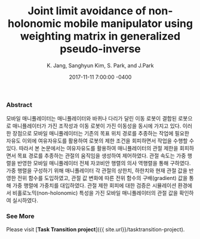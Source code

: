 ﻿---
published: true
layout: post
title: Joint limit avoidance of non-holonomic mobile manipulator using weighting matrix in generalized pseudo-inverse 
author: K. Jang, Sanghyun Kim, S. Park, and J.Park
name: 한국정밀공학회 2017년도 추계학술대회논문집
state: accepted
year: 2017
type: Domestic_conference
date:   2017-11-11 7:00:00 -0400
permalink: /jointlimit
categories: publications
tags: Task_Transition
excerpt: This article is accepted in 한국정밀공학회 2017년도 추계학술대회논문집.

image: /assets/img/post-images/slider-images/NO.jpg
imageAlt: HQP logo
image-slider: /assets/img/post-images/slider-images/NO.jpg

pdf: 
sourcecode: 

---

### Abstract
모바일 매니퓰레이터는 매니퓰레이터와 바퀴나 다리가 달린 이동 로봇이 결합된 로봇으로 매니퓰레이터가 가진 조작성과 이동 로봇이 가진 이동성을 동시에 가지고 있다. 이러한 장점으로 모바일 매니퓰레이터는 기존의 목표 위치 경로를 추종하는 작업에 필요한 자유도 이외에 여유자유도를 활용하여 로봇의 제한 조건을 회피하면서 작업을 수행할 수 있다. 따라서 본 논문에서는 여유자유도를 활용하여 매니퓰레이터의 관절 제한을 회피하면서 목표 경로를 추종하는 관절의 움직임을 생성하여 제어하였다. 관절 속도는 가중 행렬을 반영한 모바일 매니퓰레이터 전체 자코비안 행렬의 의사 역행렬을 통해 구하였다. 가중 행렬을 구성하기 위해 매니퓰레이터 각 관절의 상한치, 하한치와 현재 관절 값을 반영한 전위 함수를 도입하였고, 관절 값 변화에 따른 전위 함수의 구배(gradient) 값을 통해 가중 행렬에 가중치를 대입하였다. 관절 제한 회피에 대한 검증은 시뮬레이션 환경에서 비홀로노믹(non-holonomic) 특성을 가진 모바일 매니퓰레이터의 관절 값을 확인하여 실시하였다. 

### See More
Please visit [**Task Transition project**]({{ site.url}}/tasktransition-project).